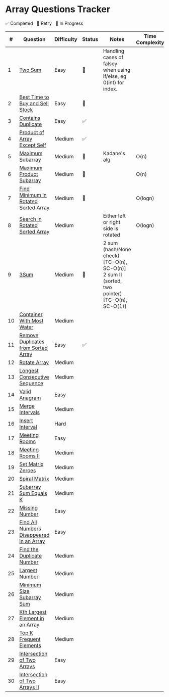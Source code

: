 # Array Questions Tracker

✅ Completed &nbsp; 🔄 Retry &nbsp; 🚧 In Progress



| #  | Question                                                                                                | Difficulty | Status   | Notes                                  | Time Complexity |  Space  Complexity  |
|----|---------------------------------------------------------------------------------------------------------|------------|----------|----------------------------------------|-----------------|---------------------|
| 1  | [Two Sum](https://leetcode.com/problems/two-sum/)                                                       | Easy       |    🔄    |  Handling cases of falsey when using if/else, eg 0(int) for index.                                      |                 |                     |
| 2  | [Best Time to Buy and Sell Stock](https://leetcode.com/problems/best-time-to-buy-and-sell-stock/)       | Easy       |    🔄    |                                        |                 |                     |
| 3  | [Contains Duplicate](https://leetcode.com/problems/contains-duplicate/)                                 | Easy       |    ✅    |                                        |                 |                     |
| 4  | [Product of Array Except Self](https://leetcode.com/problems/product-of-array-except-self/)             | Medium     |    ✅    |                                        |                 |                     |
| 5  | [Maximum Subarray](https://leetcode.com/problems/maximum-subarray/)                                     | Medium     |    🔄    | Kadane's alg                           |     O(n)        |                     |
| 6  | [Maximum Product Subarray](https://leetcode.com/problems/maximum-product-subarray/)                     | Medium     |    🔄    |                                        |     O(n)        |                     |
| 7  | [Find Minimum in Rotated Sorted Array](https://leetcode.com/problems/find-minimum-in-rotated-sorted-array/) | Medium |    🔄    |                                        |     O(logn)     |                     |
| 8  | [Search in Rotated Sorted Array](https://leetcode.com/problems/search-in-rotated-sorted-array/)         | Medium     |          | Either left or right side is rotated   |     O(logn)     |                     |
| 9  | [3Sum](https://leetcode.com/problems/3sum/)                                                             | Medium     |    🔄    |  2 sum (hash/None check) <br>[TC-O(n), SC-O(n)] <br>                                                                                                                                          2 sum II (sorted, two pointer)<br> [TC-O(n), SC-O(1)]|                 |                     |
| 10 | [Container With Most Water](https://leetcode.com/problems/container-with-most-water/)                   | Medium     |          |                                        |                 |                     |
| 11 | [Remove Duplicates from Sorted Array](https://leetcode.com/problems/remove-duplicates-from-sorted-array/) | Easy     |    ✅    |                                        |                 |                     |
| 12 | [Rotate Array](https://leetcode.com/problems/rotate-array/)                                             | Medium     |          |                                        |                 |                     |
| 13 | [Longest Consecutive Sequence](https://leetcode.com/problems/longest-consecutive-sequence/)             | Medium     |          |                                        |                 |                     |
| 14 | [Valid Anagram](https://leetcode.com/problems/valid-anagram/)                                           | Easy       |          |                                        |                 |                     |
| 15 | [Merge Intervals](https://leetcode.com/problems/merge-intervals/)                                       | Medium     |          |                                        |                 |                     |
| 16 | [Insert Interval](https://leetcode.com/problems/insert-interval/)                                       | Hard       |          |                                        |                 |                     |
| 17 | [Meeting Rooms](https://leetcode.com/problems/meeting-rooms/)                                           | Easy       |          |                                        |                 |                     |
| 18 | [Meeting Rooms II](https://leetcode.com/problems/meeting-rooms-ii/)                                     | Medium     |          |                                        |                 |                     |
| 19 | [Set Matrix Zeroes](https://leetcode.com/problems/set-matrix-zeroes/)                                   | Medium     |          |                                        |                 |                     |
| 20 | [Spiral Matrix](https://leetcode.com/problems/spiral-matrix/)                                           | Medium     |          |                                        |                 |                     |
| 21 | [Subarray Sum Equals K](https://leetcode.com/problems/subarray-sum-equals-k/)                           | Medium     |          |                                        |                 |                     |
| 22 | [Missing Number](https://leetcode.com/problems/missing-number/)                                         | Easy       |          |                                        |                 |                     |
| 23 | [Find All Numbers Disappeared in an Array](https://leetcode.com/problems/find-all-numbers-disappeared-in-an-array/) | Easy      |          |                             |                 |                     |
| 24 | [Find the Duplicate Number](https://leetcode.com/problems/find-the-duplicate-number/)                   | Medium     |          |                                        |                 |                     |
| 25 | [Largest Number](https://leetcode.com/problems/largest-number/)                                         | Medium     |          |                                        |                 |                     |
| 26 | [Minimum Size Subarray Sum](https://leetcode.com/problems/minimum-size-subarray-sum/)                   | Medium     |          |                                        |                 |                     |
| 27 | [Kth Largest Element in an Array](https://leetcode.com/problems/kth-largest-element-in-an-array/)       | Medium     |          |                                        |                 |                     |
| 28 | [Top K Frequent Elements](https://leetcode.com/problems/top-k-frequent-elements/)                       | Medium     |          |                                        |                 |                     |
| 29 | [Intersection of Two Arrays](https://leetcode.com/problems/intersection-of-two-arrays/)                 | Easy       |          |                                        |                 |                     |
| 30 | [Intersection of Two Arrays II](https://leetcode.com/problems/intersection-of-two-arrays-ii/)           | Easy       |          |                                        |                 |                     |
